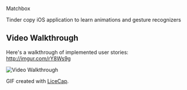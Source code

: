 Matchbox

Tinder copy iOS application to learn animations and gesture recognizers

## Video Walkthrough 

Here's a walkthrough of implemented user stories:
http://imgur.com/rY8Ws9g

<img src='http://i.imgur.com/rY8Ws9g.gif' title='Video Walkthrough' width='' alt='Video Walkthrough' />

GIF created with [LiceCap](http://www.cockos.com/licecap/).
